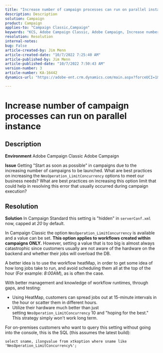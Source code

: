 ```yaml
---
title: "Increase number of campaign processes can run on parallel instance"
description: Description
solution: Campaign
product: Campaign
applies-to: "Campaign Classic,Campaign"
keywords: "KCS, Adobe Campaign Classic, Adobe Campaign, Increase number, campaign processes, instance, parallel, best practices"
resolution: Resolution
internal-notes: 
bug: False
article-created-by: Jim Menn
article-created-date: "10/7/2022 7:25:40 AM"
article-published-by: Jim Menn
article-published-date: "10/7/2022 7:50:43 AM"
version-number: 3
article-number: KA-16442
dynamics-url: "https://adobe-ent.crm.dynamics.com/main.aspx?forceUCI=1&pagetype=entityrecord&etn=knowledgearticle&id=e02dd439-1146-ed11-bba1-000d3a3064b8"

---
```

# Increase number of campaign processes can run on parallel instance

## Description


<b>Environment</b>
 Adobe Campaign Classic
 Adobe Campaign

<b>Issue</b>
 Getting "Start as soon as possible" in campaigns due to the increasing number of campaigns to be launched.
 What are best practices on increasing the `NmsOperation_LimitConcurrency` options to meet our business needs?
 What are best practices on increasing this option limit that could help in resolving this error that usually occurred during campaign execution?


## Resolution


<b>Solution</b>
In Campaign Standard this setting is "hidden" in `serverConf.xml` now, capped at *20* by default.  

In Campaign Classic the option `NmsOperation_LimitConcurrency` is available and a value can be set.
<b>This option applies to workflows created within campaigns ONLY.</b>
However, setting a value that is too big is almost always catastrophic since customers usually are not aware of the hardware on the backend and whether their jobs will overload the DB.

A better idea is to use the workflow heatMap, in order to get some idea of how long jobs take to run, and avoid scheduling them all at the top of the hour (For example: *8:00AM*), as is often the case.

With better management and knowledge of workflow runtimes, through gaps, and testing:

- Using HeatMap, customers can spread jobs out at 15-minute intervals in the hour or scatter them in different hours.
- Utilize their hardware much better than just setting `NmsOperation_LimitConcurrency`  10 and "hoping for the best." This strategy simply won't work long term.


For on-premises customers who want to query this setting without going into the console, this is the SQL (this assumes the latest build):


```
select sname, ilongvalue from xtkoption where sname like 'NmsOperation_LimitConcurrency%';
```


